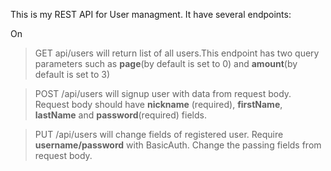 This is my REST API for User managment. It have several endpoints:

On
>GET api/users
will return list of all users.This endpoint has two query parameters such as **page**(by default is set to 0) and **amount**(by default is set to 3)

>POST /api/users
will signup user with data from request body. Request body should have
**nickname** (required), **firstName**, **lastName** and **password**(required) fields.

>PUT /api/users
will change fields of registered user. Require **username/password** with BasicAuth. Change the passing fields from request body.